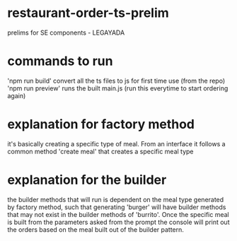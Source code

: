 # restaurant-order-ts-prelim

prelims for SE components - LEGAYADA

# commands to run

'npm run build' convert all the ts files to js for first time use (from the repo)
'npm run preview' runs the built main.js (run this everytime to start ordering again)

# explanation for factory method

it's basically creating a specific type of meal. From an interface it follows a common method 'create meal' that creates a specific meal type

# explanation for the builder

the builder methods that will run is dependent on the meal type generated by factory method, such that generating 'burger' will have builder methods that may not exist in the builder methods of 'burrito'. Once the specific meal is built from the parameters asked from the prompt the console will print out the orders based on the meal built out of the builder pattern.

